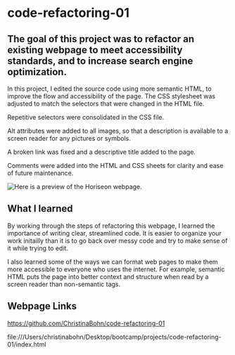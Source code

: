 # code-refactoring-01

## The goal of this project was to refactor an existing webpage to meet accessibility standards, and to increase search engine optimization.

In this project, I edited the source code using more semantic HTML, to improve the flow and accessibility of the page. The CSS stylesheet was adjusted to match the selectors that were changed in the HTML file.

Repetitive selectors were consolidated in the CSS file.

Alt attributes were added to all images, so that a description is available to a screen reader for any pictures or symbols.

A broken link was fixed and a descriptive title added to the page.

Comments were added into the HTML and CSS sheets for clarity and ease of future maintenance.

![Here is a preview of the Horiseon webpage.](/webpage-preview.png)

## What I learned

By working through the steps of refactoring this webpage, I learned the importance of writing clear, streamlined code. It is easier to organize your work initailly than it is to go back over messy code and try to make sense of it while trying to edit.

I also learned some of the ways we can format web pages to make them more accessible to everyone who uses the internet. For example, semantic HTML puts the page into better context and structure when read by a screen reader than non-semantic tags.

## Webpage Links

https://github.com/ChristinaBohn/code-refactoring-01

file:///Users/christinabohn/Desktop/bootcamp/projects/code-refactoring-01/index.html